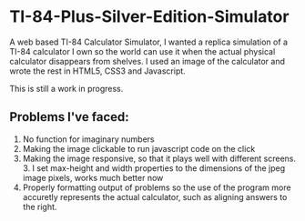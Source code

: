 # TI-84-Plus-Silver-Edition-Simulator
A web based TI-84 Calculator Simulator, I wanted a replica simulation of a TI-84 calculator I own so the world can use it when the actual physical calculator disappears from shelves. I used an image of the calculator and wrote the rest in HTML5, CSS3 and Javascript.

This is still a work in progress.

## Problems I've faced:
1. No function for imaginary numbers
2. Making the image clickable to run javascript code on the click
3. Making the image responsive, so that it plays well with different screens.
    3. I set max-height and width properties to the dimensions of the jpeg image pixels, works much better now
4. Properly formatting output of problems so the use of the program more accuretly represents the actual calculator, such as aligning answers to the right.

